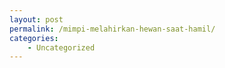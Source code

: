 ```yaml
---
layout: post
permalink: /mimpi-melahirkan-hewan-saat-hamil/
categories:
    - Uncategorized
---
```


